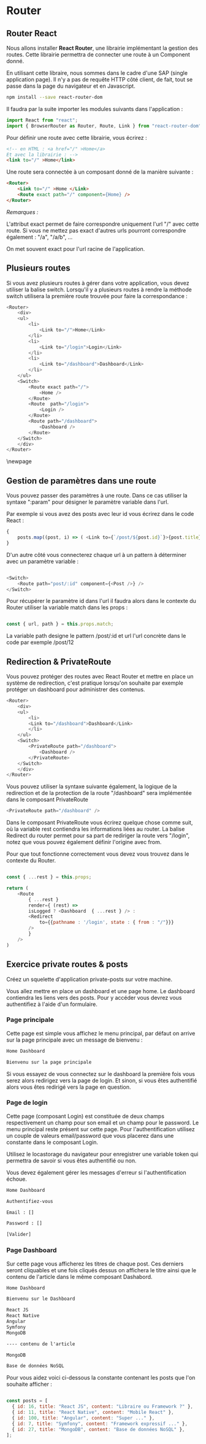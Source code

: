 # Router

## Router React

Nous allons installer **React Router**, une librairie implémentant la gestion des routes. Cette librairie permettra de connecter une route à un Component donné.

En utilisant cette libraire, nous sommes dans le cadre d'une SAP (single application page). Il n'y a pas de requête HTTP côté client, de fait, tout se passe dans la page du navigateur et en Javascript.

```bash
npm install --save react-router-dom
```

Il faudra par la suite importer les modules suivants dans l'application :

```js
import React from "react";
import { BrowserRouter as Router, Route, Link } from "react-router-dom";
```

Pour définir une route avec cette librairie, vous écrirez :

```html
<!-- en HTML : <a href="/" >Home</a> 
Et avec la librairie : -->
<link to="/" >Home</link>
```

Une route sera connectée à un composant donné de la manière suivante :

```html
<Router>
    <Link to="/" >Home </Link>
    <Route exact path="/" component={Home} />
</Router>
```

*Remarques :*

L'attribut exact permet de faire correspondre uniquement l'url "/" avec cette route. Si vous ne mettez pas exact d'autres urls pourront correspondre également : "/a", "/a/b", ...

On met souvent exact pour l'url racine de l'application.

## Plusieurs routes

Si vous avez plusieurs routes à gérer dans votre application, vous devez utiliser la balise switch. Lorsqu'il y a plusieurs routes à rendre la méthode switch utilisera la première route trouvée pour faire la correspondance :

```js
<Router>
    <div>
    <ul>
        <li>
            <Link to="/">Home</Link>
        </li>
        <li>
            <Link to="/login">Login</Link>
        </li>
        <li>
            <Link to="/dashboard">Dashboard</Link>
        </li>
    </ul>
    <Switch>
        <Route exact path="/">
            <Home />
        </Route>
        <Route  path="/login">
            <Login />
        </Route>
        <Route path="/dashboard">
            <Dashboard />
        </Route>
    </Switch>
    </div>
</Router>

```

\newpage

## Gestion de paramètres dans une route

Vous pouvez passer des paramètres à une route. Dans ce cas utiliser la syntaxe ":param" pour désigner le paramètre variable dans l'url.

Par exemple si vous avez des posts avec leur id vous écrirez dans le code React :

```js
{
    posts.map((post, i) => ( <Link to={`/post/${post.id}`}>{post.title}</Link> ) )
}

```

D'un autre côté vous connecterez chaque url à un pattern à déterminer avec un paramètre variable :

```js

<Switch>
    <Route path="post/:id" component={<Post />} />
</Switch>

```

Pour récupérer le paramètre id dans l'url il faudra alors dans le contexte du Router utiliser la variable match dans les props :

```js

const { url, path } = this.props.match;

```

La variable path designe le pattern /post/:id et url l'url concrète dans le code par exemple /post/12

## Redirection & PrivateRoute

Vous pouvez protéger des routes avec React Router et mettre en place un système de redirection, c'est pratique lorsqu'on souhaite par exemple protéger un dashboard pour administrer des contenus. 

```js
<Router>
    <div>
    <ul>
        <li>
        <Link to="/dashboard">Dashboard</Link>
        </li>
    </ul>
    <Switch>
        <PrivateRoute path="/dashboard">
            <Dashboard />
        </PrivateRoute>
    </Switch>
    </div>
</Router>

```

Vous pouvez utiliser la syntaxe suivante également, la logique de la redirection et de la protection de la route "/dashboard" sera implémentée dans le composant PrivateRoute

```js
<PrivateRoute path="/dashboard" />  
```

Dans le composant PrivateRoute vous écrirez quelque chose comme suit, où la variable rest contiendra les informations liées au router. La balise Redirect du router permet pour sa part de rediriger la route vers "/login", notez que vous pouvez également définir l'origine avec from.

Pour que tout fonctionne correctement vous devez vous trouvez dans le contexte du Router.

```js

const { ...rest } = this.props;

return (
    <Route 
        { ...rest }
        render={ (rest) => 
        isLogged ? <Dashboard  { ...rest } /> :
        <Redirect 
            to={{pathname : '/login', state : { from : "/"}}} 
        />
        }
    />
)

```

## Exercice private routes & posts

Créez un squelette d'application private-posts sur votre machine.

Vous allez mettre en place un dashboard et une page home. Le dashboard contiendra les liens vers des posts. Pour y accéder vous devrez vous authentifiez à l'aide d'un formulaire.

### Page principale

Cette page est simple vous affichez le menu principal, par défaut on arrive sur la page principale avec un message de bienvenu :

```txt
Home Dashboard

Bienvenu sur la page principale

```

Si vous essayez de vous connectez sur le dashboard la première fois vous serez alors redirigez vers la page de login. Et sinon, si vous êtes authentifié alors vous êtes redirigé vers la page en question.

### Page de login

Cette page (composant Login) est constituée de deux champs respectivement un champ pour son email et un champ pour le password. Le menu principal reste présent sur cette page. Pour l'authentification utilisez un couple de valeurs email/password que vous placerez dans une constante dans le composant Login.

Utilisez le locastorage du navigateur pour enregistrer une variable token qui permettra de savoir si vous êtes authentifié ou non.

Vous devez également gérer les messages d'erreur si l'authentification échoue.

```txt
Home Dashboard

Authentifiez-vous 

Email : []

Password : []

[Valider]

```

### Page Dashboard

Sur cette page vous afficherez les titres de chaque post. Ces derniers seront cliquables et une fois cliqués dessus on affichera le titre ainsi que le contenu de l'article dans le même composant Dashabord.

```txt
Home Dashboard

Bienvenu sur le Dashboard

React JS
React Native
Angular
Symfony
MongoDB

---- contenu de l'article

MongoDB

Base de données NoSQL
```

Pour vous aidez voici ci-dessous la constante contenant les posts que l'on souhaite afficher :

```js

const posts = [
  { id: 16, title: "React JS", content: "Libraire ou Framework ?" },
  { id: 11, title: "React Native", content: "Mobile React" },
  { id: 100, title: "Angular", content: "Super ..." },
  { id: 7, title: "Symfony", content: "Framework expressif ..." },
  { id: 27, title: "MongoDB", content: "Base de données NoSQL" },
];

```